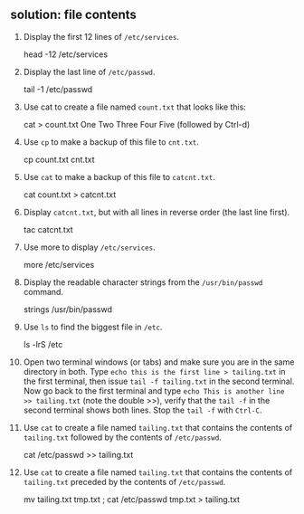 ## solution: file contents

1. Display the first 12 lines of `/etc/services`.

    head -12 /etc/services

2. Display the last line of `/etc/passwd`.

    tail -1 /etc/passwd

3. Use cat to create a file named `count.txt` that looks like this:

    cat > count.txt
    One
    Two
    Three
    Four
    Five (followed by Ctrl-d)

4. Use `cp` to make a backup of this file to `cnt.txt`.

    cp count.txt cnt.txt

5. Use `cat` to make a backup of this file to `catcnt.txt`.

    cat count.txt > catcnt.txt

6. Display `catcnt.txt`, but with all lines in reverse order (the last
line first).

    tac catcnt.txt

7. Use more to display `/etc/services`.

    more /etc/services

8. Display the readable character strings from the `/usr/bin/passwd`
command.

    strings /usr/bin/passwd

9. Use `ls` to find the biggest file in `/etc`.

    ls -lrS /etc

10. Open two terminal windows (or tabs) and make sure you are in the
same directory in both. Type `echo this is the first line > tailing.txt`
in the first terminal, then issue `tail -f tailing.txt` in the second
terminal. Now go back to the first terminal and type
`echo This is another line >> tailing.txt` (note the double \>\>),
verify that the `tail -f` in the second terminal shows both lines. Stop
the `tail -f` with `Ctrl-C`.

11. Use `cat` to create a file named `tailing.txt` that contains the
contents of `tailing.txt` followed by the contents of `/etc/passwd`.

    cat /etc/passwd >> tailing.txt

12. Use `cat` to create a file named `tailing.txt` that contains the
contents of `tailing.txt` preceded by the contents of `/etc/passwd`.

    mv tailing.txt tmp.txt ; cat /etc/passwd tmp.txt > tailing.txt

